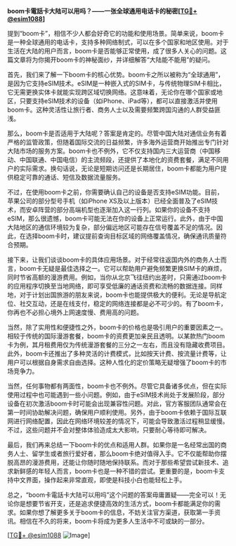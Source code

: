 **boom卡電話卡大陆可以用吗？——一张全球通用电话卡的秘密[[TG💪+ @esim1088](https://t.me/s/esim1088)]**

提到“boom卡”，相信不少人都会好奇它的功能和使用场景。简单来说，boom卡是一种全球通用的电话卡，支持多种网络制式，可以在多个国家和地区使用。对于生活在大陆的用户而言，boom卡是否能够正常使用，成了很多人关心的问题。这篇文章将为你揭开boom卡的神秘面纱，并详细解答“大陆能不能用”的疑问。

首先，我们来了解一下boom卡的核心优势。boom卡之所以被称为“全球通用”，是因为它支持eSIM技术。eSIM是一种嵌入式的SIM卡，与传统物理SIM卡相比，它无需更换实体卡就能实现跨区域切换网络。这意味着，无论你在哪个国家或地区，只要支持eSIM技术的设备（如iPhone、iPad等），都可以直接激活并使用boom卡。这种灵活性让旅行者、商务人士以及需要频繁跨国沟通的人群受益匪浅。

那么，boom卡是否适用于大陆呢？答案是肯定的。尽管中国大陆对通信业务有着严格的监管政策，但随着国际交流的日益频繁，许多海外运营商开始推出专门针对大陆市场的服务方案。boom卡也不例外，它不仅支持国内三大运营商（中国移动、中国联通、中国电信）的主流频段，还提供了本地化的资费套餐，满足不同用户的实际需求。换句话说，无论是短期访问还是长期居住，boom卡都能为用户提供稳定可靠的通话、短信及数据流量服务。

不过，在使用boom卡之前，你需要确认自己的设备是否支持eSIM功能。目前，苹果公司的部分型号手机（如iPhone XS及以上版本）已经全面普及了eSIM技术，而安卓阵营的部分高端机型也逐渐加入这一行列。如果你的设备不支持eSIM，那么很遗憾，boom卡可能无法在你的设备上正常运行。此外，由于中国大陆地区的通信环境较为复杂，部分偏远地区可能存在信号覆盖不足的情况。因此，在选择boom卡时，建议提前查询目标区域的网络覆盖情况，确保通讯质量符合预期。

接下来，让我们谈谈boom卡的具体应用场景。对于经常往返国内外的商务人士而言，boom卡无疑是最佳选择之一。它可以帮助用户避免频繁更换SIM卡的麻烦，同时节省高额的漫游费用。例如，当你从北京飞往纽约出差时，只需通过boom卡的应用程序切换至当地网络，即可享受低廉的通话资费和流畅的数据连接。同样地，对于计划出国旅游的朋友来说，boom卡也能提供极大的便利。无论是导航定位、社交互动，还是在线支付，稳定的网络连接都是必不可少的。有了boom卡，你再也不必担心境外上网速度慢、费用高的问题。

当然，除了实用性和便捷性之外，boom卡的价格也是吸引用户的重要因素之一。相较于传统的国际漫游套餐，boom卡的资费更加亲民且透明。以某款热门boom卡为例，其月租费用仅为传统漫游套餐的三分之一左右，而且没有隐藏收费项目。此外，boom卡还推出了多种灵活的计费模式，比如按天计费、按流量计费等，让用户可以根据自身需求自由选择。这种人性化的定价策略无疑增强了boom卡的市场竞争力。

当然，任何事物都有两面性，boom卡也不例外。尽管它具备诸多优点，但在实际使用过程中也可能遇到一些小问题。例如，由于eSIM技术尚处于发展阶段，部分设备在初次激活boom卡时可能会出现兼容性问题。对此，官方客服团队通常会在第一时间协助解决问题，确保用户顺利使用。另外，由于boom卡依赖于国际互联网进行网络配置，因此在网络环境较差的情况下，可能会导致激活过程稍显缓慢。不过，这些问题并不会对整体体验造成太大影响，只要耐心等待即可解决。

最后，我们再来总结一下boom卡的优点和适用人群。如果你是一名经常出国的商务人士、留学生或者旅行爱好者，那么boom卡绝对值得入手。它不仅能帮助你摆脱高昂的漫游费用，还能让你随时随地保持联系。而对于那些希望尝试新技术、追求新鲜感的年轻人而言，boom卡也是一种不错的尝试。更重要的是，boom卡支持中文界面，操作起来非常直观，即使是科技小白也能轻松上手。

总之，“boom卡電話卡大陆可以用吗”这个问题的答案毋庸置疑——完全可以！无论你是想要节省开支，还是追求便捷高效的生活方式，boom卡都能满足你的需求。如果你想了解更多关于boom卡的信息，不妨关注官方渠道，获取第一手资讯。相信在不久的将来，boom卡将成为更多人生活中不可或缺的一部分。

[[TG💪+ @esim1088](https://t.me/s/esim1088) ![Image](https://i.postimg.cc/4NQfJmqS/Snipaste-2025-05-13-00-14-12.png)]